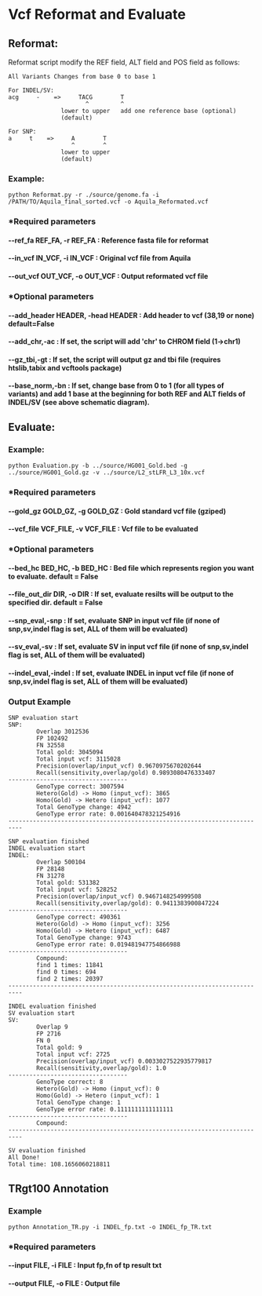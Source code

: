 # Vcf Reformat and Evaluate
## Reformat:
Reformat script modify the REF field, ALT field and POS field as follows:
```
All Variants Changes from base 0 to base 1

For INDEL/SV:
acg     -    =>     TACG        T
                      ^         ^
               lower to upper   add one reference base (optional)
               (default)   

For SNP:
a     t    =>     A        T
                  ^        ^
               lower to upper 
               (default)
```
### Example:
```
python Reformat.py -r ./source/genome.fa -i /PATH/TO/Aquila_final_sorted.vcf -o Aquila_Reformated.vcf 
```
### *Required parameters
#### --ref_fa REF_FA, -r REF_FA : Reference fasta file for reformat
#### --in_vcf IN_VCF, -i IN_VCF : Original vcf file from Aquila
#### --out_vcf OUT_VCF, -o OUT_VCF : Output reformated vcf file
### *Optional parameters
#### --add_header HEADER, -head HEADER : Add header to vcf (38,19 or none) default=False
#### --add_chr,-ac : If set, the script will add 'chr' to CHROM field (1->chr1)
#### --gz_tbi,-gt : If set, the script will output gz and tbi file (requires htslib,tabix and vcftools package)
#### --base_norm,-bn : If set, change base from 0 to 1 (for all types of variants) and add 1 base at the beginning for both REF and ALT fields of INDEL/SV (see above schematic diagram). 

## Evaluate:
### Example:
```
python Evaluation.py -b ../source/HG001_Gold.bed -g ../source/HG001_Gold.gz -v ../source/L2_stLFR_L3_10x.vcf
```
### *Required parameters
#### --gold_gz GOLD_GZ, -g GOLD_GZ : Gold standard vcf file (gziped)
#### --vcf_file VCF_FILE, -v VCF_FILE : Vcf file to be evaluated
### *Optional parameters
#### --bed_hc BED_HC, -b BED_HC : Bed file which represents region you want to evaluate. default = False
#### --file_out_dir DIR, -o DIR : If set, evaluate resilts will be output to the specified dir. default = False
#### --snp_eval,-snp : If set, evaluate SNP in input vcf file (if none of snp,sv,indel flag is set, ALL of them will be evaluated)
#### --sv_eval,-sv : If set, evaluate SV in input vcf file (if none of snp,sv,indel flag is set, ALL of them will be evaluated)
#### --indel_eval,-indel : If set, evaluate INDEL in input vcf file (if none of snp,sv,indel flag is set, ALL of them will be evaluated)
### Output Example
```
SNP evaluation start
SNP:
        Overlap 3012536
        FP 102492
        FN 32558
        Total gold: 3045094
        Total input vcf: 3115028
        Precision(overlap/input_vcf) 0.9670975670202644
        Recall(sensitivity,overlap/gold) 0.9893080476333407
----------------------------------
        GenoType correct: 3007594
        Hetero(Gold) -> Homo (input_vcf): 3865
        Homo(Gold) -> Hetero (input_vcf): 1077
        Total GenoType change: 4942
        GenoType error rate: 0.001640478321254916
--------------------------------------------------------------------------

SNP evaluation finished
INDEL evaluation start
INDEL:
        Overlap 500104
        FP 28148
        FN 31278
        Total gold: 531382
        Total input vcf: 528252
        Precision(overlap/input_vcf) 0.9467148254999508
        Recall(sensitivity,overlap/gold): 0.9411383900847224
----------------------------------
        GenoType correct: 490361
        Hetero(Gold) -> Homo (input_vcf): 3256
        Homo(Gold) -> Hetero (input_vcf): 6487
        Total GenoType change: 9743
        GenoType error rate: 0.019481947754866988
----------------------------------
        Compound:
        find 1 times: 11841
        find 0 times: 694
        find 2 times: 20397
--------------------------------------------------------------------------

INDEL evaluation finished
SV evaluation start
SV:
        Overlap 9
        FP 2716
        FN 0
        Total gold: 9
        Total input vcf: 2725
        Precision(overlap/input_vcf) 0.0033027522935779817
        Recall(sensitivity,overlap/gold): 1.0
----------------------------------
        GenoType correct: 8
        Hetero(Gold) -> Homo (input_vcf): 0
        Homo(Gold) -> Hetero (input_vcf): 1
        Total GenoType change: 1
        GenoType error rate: 0.1111111111111111
----------------------------------
        Compound:
--------------------------------------------------------------------------

SV evaluation finished
All Done!
Total time: 108.1656060218811
```

## TRgt100 Annotation
### Example
```
python Annotation_TR.py -i INDEL_fp.txt -o INDEL_fp_TR.txt
```
### *Required parameters
#### --input FILE, -i FILE : Input fp,fn of tp result txt
#### --output FILE, -o FILE : Output file
